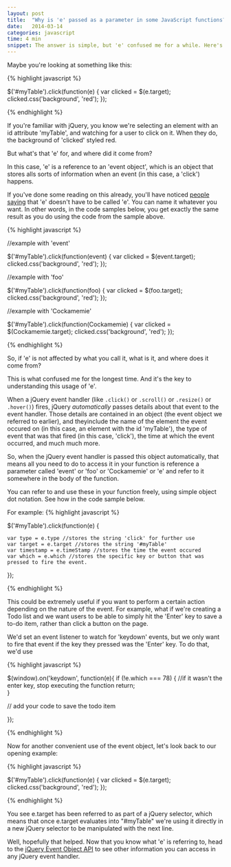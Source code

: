 ```yaml
---
layout: post
title:  "Why is 'e' passed as a parameter in some JavaScript functions?"
date:   2014-03-14
categories: javascript
time: 4 min
snippet: The answer is simple, but 'e' confused me for a while. Here's a practical explanation, along with a few code samples and resources for further reading.   
---
```


Maybe you're looking at something like this: 

{% highlight javascript %}

$('#myTable').click(function(e) {
    var clicked = $(e.target);
    clicked.css('background', 'red');
});

{% endhighlight %}

If you're familiar with jQuery, you know we're selecting an element with an id attribute 'myTable', and watching for a user to click on it. When they do, the background of 'clicked' styled red.

But what's that 'e' for, and where did it come from?

In this case, 'e' is a reference to an 'event object', which is an object that stores alls sorts of information when an event (in this case, a 'click') happens.

If you've done some reading on this already, you'll have noticed [people saying](http://stackoverflow.com/questions/3535996/jquery-javascript-functione-what-is-e-why-is-it-needed-what-does-it-ac) that 'e' doesn't have to be called 'e'. You can name it whatever you want. In other words, in the code samples below, you get exactly the same result as you do using the code from the sample above.

{% highlight javascript %}

//example with 'event'

$('#myTable').click(function(event) {
    var clicked = $(event.target);
    clicked.css('background', 'red');
});

//example with 'foo'

$('#myTable').click(function(foo) {
    var clicked = $(foo.target);
    clicked.css('background', 'red');
});


//example with 'Cockamemie'

$('#myTable').click(function(Cockamemie) {
    var clicked = $(Cockamemie.target);
    clicked.css('background', 'red');
});

{% endhighlight %}

So, if 'e' is not affected by what you call it, what is it, and where does it come from?

This is what confused me for the longest time. And it's the key to understanding this usage of 'e'. 

When a jQuery event handler (like `.click()` or `.scroll()` or `.resize()` or `.hover()`) fires, jQuery *automatically* passes details about that event to the event handler. Those details are contained in an object (the event object we referred to earlier), and theyinclude the name of the element the event occured on (in this case, an element with the id 'myTable'), the type of event that was that fired (in this case, 'click'), the time at which the event occurred, and much much more. 

So, when the jQuery event handler is passed this object automatically, that means all you need to do to access it in your function is reference a parameter called 'event' or 'foo' or 'Cockamemie' or 'e' and refer to it somewhere in the body of the function. 

You can refer to and use these in your function freely, using simple object dot notation. See how in the code sample below. 

For example: 
{% highlight javascript %}

$('#myTable').click(function(e) {

	var type = e.type //stores the string 'click' for further use
	var target = e.target //stores the string '#myTable'
	var timestamp = e.timeStamp //stores the time the event occured
	var which = e.which //stores the specific key or button that was pressed to fire the event.


});

{% endhighlight %}

This could be extremely useful if you want to perform a certain action depending on the nature of the event. For example, what if we're creating a Todo list and we want users to be able to simply hit the 'Enter' key to save a to-do item, rather than click a button on the page.

We'd set an event listener to watch for 'keydown' events, but we only want to fire that event if the key they pressed was the 'Enter' key. To do that, we'd use 


{% highlight javascript %}

$(window).on('keydown', function(e){
    if (!e.which === 78) {   //if it wasn't the enter key, stop executing the function
    return;                     
} 

// add your code to save the todo item 

});

{% endhighlight %}

Now for another convenient use of the event object, let's look back to our opening example:

{% highlight javascript %}

$('#myTable').click(function(e) {
    var clicked = $(e.target);
    clicked.css('background', 'red');
});

{% endhighlight %}

You see e.target has been referred to as part of a jQuery selector, which means that once e.target evaluates into "#myTable" we're using it directly in a new jQuery selector to be manipulated with the next line. 

Well, hopefully that helped. Now that you know what 'e' is referring to, head to the [jQuery Event Object API](https://api.jquery.com/category/events/event-object/) to see other information you can access in any jQuery event handler. 

 